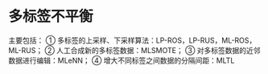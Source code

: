 # 多标签不平衡

主要包括：
① 多标签的上采样、下采样算法：LP-ROS，LP-RUS，ML-ROS，ML-RUS；
② 人工合成新的多标签数据：MLSMOTE；
③ 对多标签数据的近邻数据进行编辑：MLeNN；
④ 增大不同标签之间数据的分隔间距：MLTL

